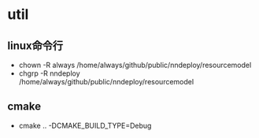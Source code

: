 # util
## linux命令行
+ chown -R always /home/always/github/public/nndeploy/resourcemodel
+ chgrp -R nndeploy /home/always/github/public/nndeploy/resourcemodel

## cmake 
+ cmake .. -DCMAKE_BUILD_TYPE=Debug